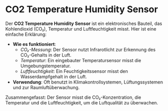 # CO2 Temperature Humidity Sensor

Der **CO2 Temperature Humidity Sensor** ist ein elektronisches Bauteil, das Kohlendioxid (CO₂), Temperatur und Luftfeuchtigkeit misst. Hier ist eine einfache Erklärung:

- **Wie es funktioniert**:
    - *CO₂-Messung*: Der Sensor nutzt Infrarotlicht zur Erkennung des CO₂-Gehalts in der Luft.
    - *Temperatur*: Ein eingebauter Temperatursensor misst die Umgebungstemperatur.
    - *Luftfeuchtigkeit*: Ein Feuchtigkeitssensor misst den Wasserdampfgehalt in der Luft.
- **Verwendung**: Oft benutzt in Klimakontrollsystemen, Lüftungssystemen und zur Raumluftüberwachung.

Zusammengefasst: Der Sensor misst die CO₂-Konzentration, die Temperatur und die Luftfeuchtigkeit, um die Luftqualität zu überwachen.

